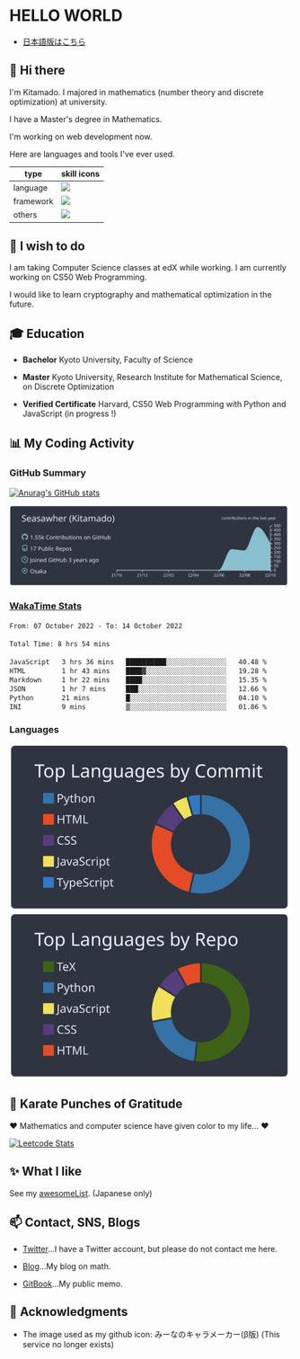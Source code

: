 # HELLO WORLD

* [日本語版はこちら](./README.ja.md)

## 👋 Hi there

I'm Kitamado. I majored in mathematics (number theory and discrete optimization) at university.

I have a Master's degree in Mathematics.

I'm working on web development now.

Here are languages and tools I've ever used.

<div align="center">
    <table>
        <thead>
            <th>type</th>
            <th>skill icons</th>
        </thead>
        <tbody>
            <tr>
                <td>language</td>
                <td>
                    <a href="https://skillicons.dev">
                        <img src="https://skillicons.dev/icons?i=latex,php,html,css,javascript,python,typescript" />
                    </a>
                </td>
            </tr>
            <tr>
                <td>framework</td>
                <td>
                    <a href="https://skillicons.dev">
                        <img src="https://skillicons.dev/icons?i=bootstrap,jquery,laravel,django" />
                    </a>
                </td>
            </tr>
            <tr>
                <td>others</td>
                <td>
                    <a href="https://skillicons.dev">
                        <img src="https://skillicons.dev/icons?i=mysql,sqlite,git,docker,vscode" />
                    </a>
                </td>
            </tr>
        </tbody>
    </table>
</div>

## 🌱 I wish to do

I am taking Computer Science classes at edX while working. I am currently working on CS50 Web Programming.

I would like to learn cryptography and mathematical optimization in the future.

## 🎓 Education

* **Bachelor** Kyoto University, Faculty of Science

* **Master** Kyoto University, Research Institute for Mathematical Science, on Discrete Optimization

* **Verified Certificate** Harvard, CS50 Web Programming with Python and JavaScript (in progress !)

## :bar_chart: My Coding Activity

### GitHub Summary

[![Anurag's GitHub stats](https://github-readme-stats.vercel.app/api?username=Seasawher&count_private=true&theme=nord&show_icons=true)](https://github.com/anuraghazra/github-readme-stats)

[![Profile Details](https://raw.githubusercontent.com/Seasawher/Seasawher/main/profile-summary-card-output/nord_dark/0-profile-details.svg)](https://github.com/vn7n24fzkq/github-profile-summary-cards)

### [WakaTime Stats](https://github.com/marketplace/actions/waka-readme)

<!--START_SECTION:waka-->

```text
From: 07 October 2022 - To: 14 October 2022

Total Time: 8 hrs 54 mins

JavaScript   3 hrs 36 mins   ██████████░░░░░░░░░░░░░░░   40.48 %
HTML         1 hr 43 mins    ████▓░░░░░░░░░░░░░░░░░░░░   19.28 %
Markdown     1 hr 22 mins    ████░░░░░░░░░░░░░░░░░░░░░   15.35 %
JSON         1 hr 7 mins     ███░░░░░░░░░░░░░░░░░░░░░░   12.66 %
Python       21 mins         █░░░░░░░░░░░░░░░░░░░░░░░░   04.10 %
INI          9 mins          ▒░░░░░░░░░░░░░░░░░░░░░░░░   01.86 %
```

<!--END_SECTION:waka-->

### Languages

[![profile summary card, most commit language](profile-summary-card-output/nord_dark/2-most-commit-language.svg)](https://github.com/vn7n24fzkq/github-profile-summary-cards) [![profile summary card, repos per language](profile-summary-card-output/nord_dark/1-repos-per-language.svg)](https://github.com/vn7n24fzkq/github-profile-summary-cards)

## :punch: Karate Punches of Gratitude

❤️ Mathematics and computer science have given color to my life... ❤️

[![Leetcode Stats](https://leetcard.jacoblin.cool/Seasawher?ext=heatmap&theme=nord)](https://github.com/JacobLinCool/LeetCode-Stats-Card)

## :sparkles: What I like

See my [awesomeList](./awesomeList.md). (Japanese only)

## 📫 Contact, SNS, Blogs

* [Twitter](https://twitter.com/seasawher)...I have a Twitter account, but please do not contact me here.

* [Blog](https://seasawher.hatenablog.com/)...My blog on math.

* [GitBook](https://kitamado.gitbook.io/diary/)...My public memo.

## :bow: Acknowledgments

* The image used as my github icon: みーなのキャラメーカー(β版) (This service no longer exists)
